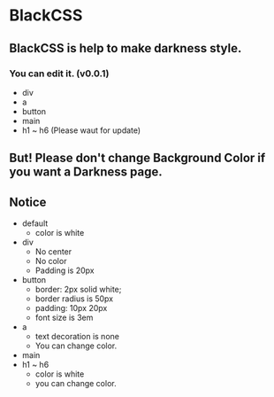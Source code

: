 # BlackCSS
## BlackCSS is help to make darkness style.
### You can edit it. (v0.0.1)
* div
* a
* button
* main
* h1 ~ h6
(Please waut for update)
## But! Please don't change Background Color if you want a Darkness page.
## Notice
* default
  * color is white
* div
  * No center
  * No color
  * Padding is 20px
* button
  * border: 2px solid white;
  * border radius is 50px
  * padding: 10px 20px
  * font size is 3em
* a
  * text decoration is none
  * You can change color.
* main
* h1 ~ h6
  * color is white
  * you can change color.
